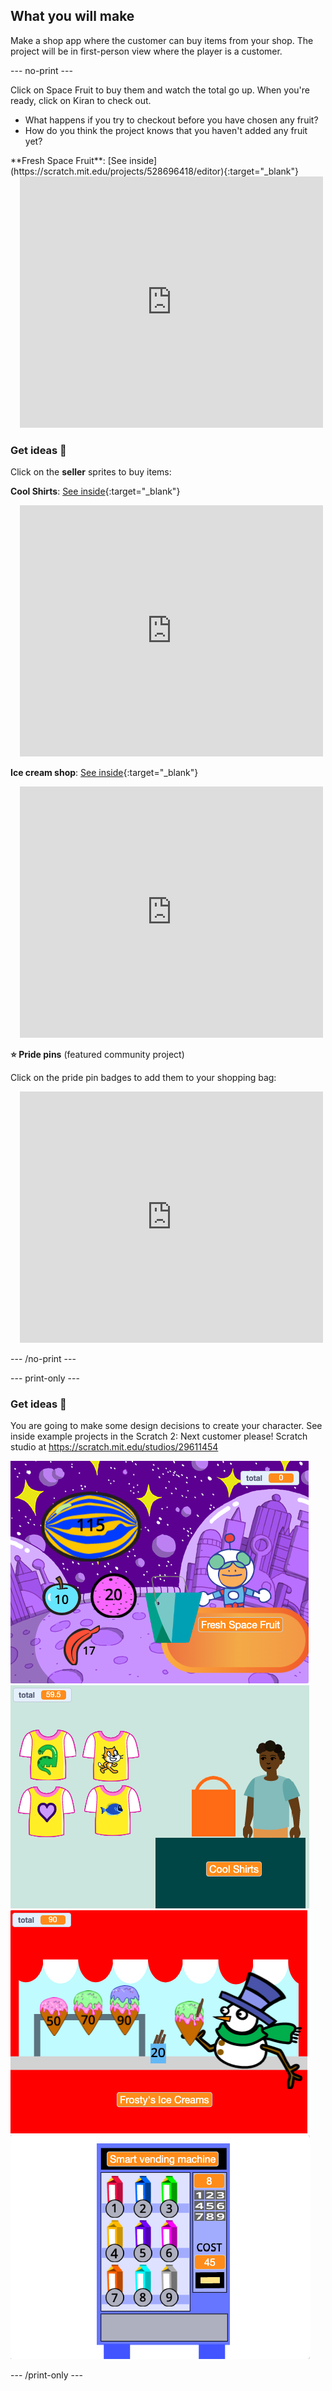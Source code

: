 ## What you will make

Make a shop app where the customer can buy items from your shop. The project will be in first-person view where the player is a customer. 

--- no-print ---

Click on Space Fruit to buy them and watch the total go up. When you're ready, click on Kiran to check out. 

+ What happens if you try to checkout before you have chosen any fruit? 
+ How do you think the project knows that you haven't added any fruit yet?

<div>
**Fresh Space Fruit**: [See inside](https://scratch.mit.edu/projects/528696418/editor){:target="_blank"}
<div class="scratch-preview" style="margin-left: 15px;">
  <iframe allowtransparency="true" width="485" height="402" src="https://scratch.mit.edu/projects/embed/528696418/?autostart=false" frameborder="0"></iframe>
</div>
</div>

### Get ideas 💭

Click on the **seller** sprites to buy items:

**Cool Shirts**: [See inside](https://scratch.mit.edu/projects/528697069/editor){:target="_blank"}
<div class="scratch-preview" style="margin-left: 15px;">
  <iframe allowtransparency="true" width="485" height="402" src="https://scratch.mit.edu/projects/embed/528697069/?autostart=false" frameborder="0"></iframe>
</div>

**Ice cream shop**: [See inside](https://scratch.mit.edu/projects/525972748/editor){:target="_blank"}
<div class="scratch-preview" style="margin-left: 15px;">
  <iframe allowtransparency="true" width="485" height="402" src="https://scratch.mit.edu/projects/embed/525972748/?autostart=false" frameborder="0"></iframe>
</div>

**⭐ Pride pins** (featured community project)

Click on the pride pin badges to add them to your shopping bag:

<div class="scratch-preview" style="margin-left: 15px;">
  <iframe allowtransparency="true" width="485" height="402" src="https://scratch.mit.edu/projects/embed/750787529/?autostart=false" frameborder="0"></iframe>
</div>

--- /no-print ---

--- print-only ---

### Get ideas 💭

You are going to make some design decisions to create your character. See inside example projects in the Scratch 2: Next customer please! Scratch studio at https://scratch.mit.edu/studios/29611454

![Example project](images/fruit.png)
![Example project](images/tshirt.png)
![Example project](images/icecream.png)
![Example project](images/vending.png)

--- /print-only ---

